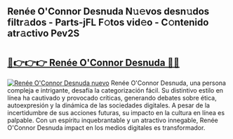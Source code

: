## Renée O'Connor Desnuda N𝚞𝚎vos desn𝚞dos filtr𝚊dos - Parts-jFL F𝚘tos vid𝚎o - C𝚘ntenido atr𝚊ctivo Pev2S

# <h2><a href="http://mbbxe2.tromn.icu/?c=Ren%c3%a9e+O%27Connor+Desnuda">🔗👉👉👉 Renée O'Connor Desnuda 🔗🔗</a></h2>

[![Renée O'Connor Desnuda nuevo](https://i.imgur.com/pEAQMta.gif)](http://mbbxe2.tromn.icu/?c=Ren%c3%a9e+O%27Connor+Desnuda)
Renée O'Connor Desnuda, una persona compleja e intrigante, desafía la categorización fácil. Su distintivo estilo en línea ha cautivado y provocado críticas, generando debates sobre ética, autoexpresión y la dinámica de las sociedades digitales. A pesar de la incertidumbre de sus acciones futuras, su impacto en la cultura en línea es palpable. Con un espíritu inquebrantable y un atractivo innegable, Renée O'Connor Desnuda impact en los medios digitales es transformador.

